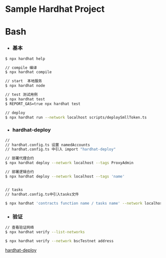 # Sample Hardhat Project

# Bash

- ### 基本
```bash
$ npx hardhat help

// compile 编译
$ npx hardhat compile

// start  本地服务
$ npx hardhat node

// test 测试用例
$ npx hardhat test
$ REPORT_GAS=true npx hardhat test

// deploy
$ npx hardhat run --network localhost scripts/deploySmllToken.ts

```

- ### hardhat-deploy
```bash
// 
// hardhat.config.ts 设置 namedAccounts
// hardhat.config.ts 中引入 import "hardhat-deploy"

// 部署代理合约
$ npx hardhat deploy --network localhost --tags ProxyAdmin

// 部署逻辑合约
$ npx hardhat deploy --network localhost --tags 'name'


// tasks 
// hardhat.config.ts中引入tasks文件

$ npx hardhat 'contracts function name / tasks name' --network localhost 

```

- ### 验证
```bash
// 查看验证网络
$ npx hardhat verify --list-networks

$ npx hardhat verify --network bscTestnet address 


```

[hardhat-deploy](https://github.com/wighawag/hardhat-deploy/tree/master#1-hardhat-deploy)
